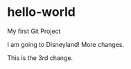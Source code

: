 # hello-world
My first Git Project

I am going to Disneyland!
More changes.

This is the 3rd change.
